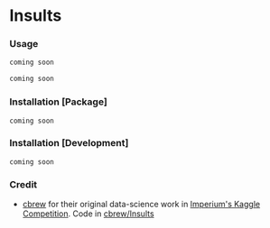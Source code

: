 # Insults

### Usage

```python
coming soon
```

```python
coming soon
```

### Installation [Package]

`coming soon`

### Installation [Development]

`coming soon`

### Credit

* [cbrew](https://github.com/cbrew) for their original data-science work in [Imperium's Kaggle Competition](https://www.kaggle.com/c/detecting-insults-in-social-commentary). Code in [cbrew/Insults](https://github.com/cbrew/Insults)
